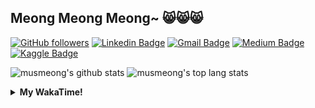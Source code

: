 ## Meong Meong Meong~ 😸😸😸

[![GitHub followers](https://img.shields.io/github/followers/musmeong?label=Follow&style=social)](https://github.com/musmeong/?tab=follow) [![Linkedin Badge](https://img.shields.io/badge/-Muhamad%20Mustain-blue?style=flat-square&logo=Linkedin&logoColor=white&link=https://www.linkedin.com/in/muhamad-mustain/)](https://www.linkedin.com/in/muhamad-mustain/) [![Gmail Badge](https://img.shields.io/badge/-muhmd.mustain@gmail.com-c14438?style=flat-square&logo=Gmail&logoColor=white&link=mailto:muhmd.mustain@gmail.com)](mailto:muhmd.mustain@gmail.com) [![Medium Badge](https://img.shields.io/badge/musmeong-12100E?style=flat-square&logo=medium&logoColor=white&link=https://www.medium.com/musmeong)](https://www.medium.com/musmeong) [![Kaggle Badge](https://img.shields.io/badge/-musmeong-20BEFF?style=flat-square&logo=Kaggle&logoColor=white&link=https://www.kaggle.com/musmeong)](https://www.kaggle.com/musmeong)

![musmeong's github stats](https://github-readme-stats.vercel.app/api?username=musmeong&show_icons=true&theme=tokyonight) 
![musmeong's top lang stats](https://github-readme-stats.vercel.app/api/top-langs/?username=musmeong&show_icons=true&theme=tokyonight&layout=compact&langs_count=10)

<details>
  <summary><b>My WakaTime!</b></summary>
  <br>
  
  <!--START_SECTION:waka-->
![Lines of code](https://img.shields.io/badge/From%20Hello%20World%20I%27ve%20Written-55057%20lines%20of%20code-blue)

**I'm an Early 🐤** 

```text
🌞 Morning    3 commits      ░░░░░░░░░░░░░░░░░░░░░░░░░   3.23% 
🌆 Daytime    56 commits     ███████████████░░░░░░░░░░   60.22% 
🌃 Evening    19 commits     █████░░░░░░░░░░░░░░░░░░░░   20.43% 
🌙 Night      15 commits     ████░░░░░░░░░░░░░░░░░░░░░   16.13%

```
📅 **I'm Most Productive on Saturday** 

```text
Monday       10 commits     ██░░░░░░░░░░░░░░░░░░░░░░░   10.75% 
Tuesday      7 commits      ██░░░░░░░░░░░░░░░░░░░░░░░   7.53% 
Wednesday    7 commits      ██░░░░░░░░░░░░░░░░░░░░░░░   7.53% 
Thursday     6 commits      █░░░░░░░░░░░░░░░░░░░░░░░░   6.45% 
Friday       20 commits     █████░░░░░░░░░░░░░░░░░░░░   21.51% 
Saturday     22 commits     ██████░░░░░░░░░░░░░░░░░░░   23.66% 
Sunday       21 commits     █████░░░░░░░░░░░░░░░░░░░░   22.58%

```


📊 **This Week I Spent My Time On** 

```text
⌚︎ Time Zone: Asia/Jakarta

💬 Programming Languages: 
Dart                     12 hrs 33 mins      ██████████████████████░░░   88.59% 
YAML                     50 mins             █░░░░░░░░░░░░░░░░░░░░░░░░   5.89% 
Git Config               24 mins             ░░░░░░░░░░░░░░░░░░░░░░░░░   2.92% 
Groovy                   19 mins             ░░░░░░░░░░░░░░░░░░░░░░░░░   2.29% 
Other                    2 mins              ░░░░░░░░░░░░░░░░░░░░░░░░░   0.25%

🔥 Editors: 
Android Studio           14 hrs 7 mins       █████████████████████████   99.68% 
Excel                    2 mins              ░░░░░░░░░░░░░░░░░░░░░░░░░   0.32%

💻 Operating System: 
Windows                  14 hrs 10 mins      █████████████████████████   100.0%

```

**I Mostly Code in Jupyter Notebook** 

```text
Jupyter Notebook         7 repos             ████████████████░░░░░░░░░   63.64% 
Python                   2 repos             ████░░░░░░░░░░░░░░░░░░░░░   18.18% 
JavaScript               1 repo              ██░░░░░░░░░░░░░░░░░░░░░░░   9.09% 
Kotlin                   1 repo              ██░░░░░░░░░░░░░░░░░░░░░░░   9.09%

```



 Last Updated on 27/07/2021
<!--END_SECTION:waka-->
</details>
